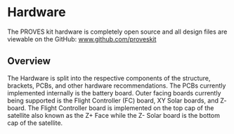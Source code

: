 # Hardware
The PROVES kit hardware is completely open source and all design files are viewable on the GitHub: www.github.com/proveskit
## Overview
The Hardware is split into the respective components of the structure, brackets, PCBs, and other hardware recommendations. The PCBs currently implemented internally is the battery board. Outer facing boards currently being supported is the Flight Controller (FC) board, XY Solar boards, and Z- board. The Flight Controller board is implemented on the top cap of the satellite also known as the Z+ Face while the Z- Solar board is the bottom cap of the satellite.